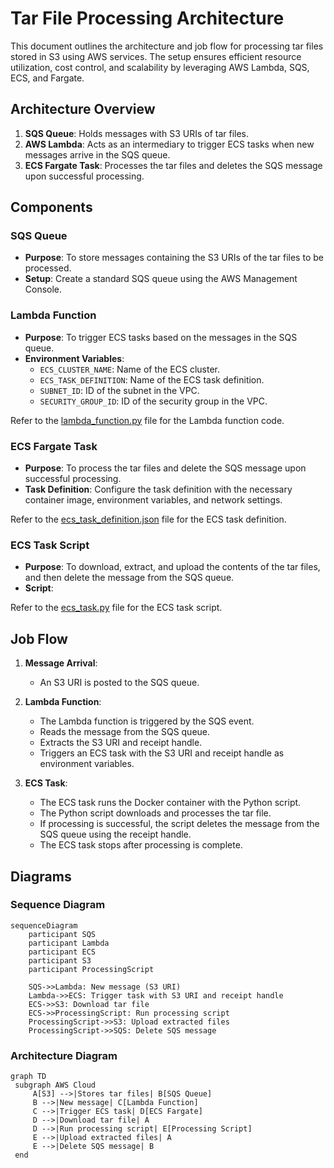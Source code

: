 # Tar File Processing Architecture

This document outlines the architecture and job flow for processing tar files stored in S3 using AWS services. The setup ensures efficient resource utilization, cost control, and scalability by leveraging AWS Lambda, SQS, ECS, and Fargate.

## Architecture Overview

1. **SQS Queue**: Holds messages with S3 URIs of tar files.
2. **AWS Lambda**: Acts as an intermediary to trigger ECS tasks when new messages arrive in the SQS queue.
3. **ECS Fargate Task**: Processes the tar files and deletes the SQS message upon successful processing.

## Components

### SQS Queue
- **Purpose**: To store messages containing the S3 URIs of the tar files to be processed.
- **Setup**: Create a standard SQS queue using the AWS Management Console.

### Lambda Function
- **Purpose**: To trigger ECS tasks based on the messages in the SQS queue.
- **Environment Variables**:
  - `ECS_CLUSTER_NAME`: Name of the ECS cluster.
  - `ECS_TASK_DEFINITION`: Name of the ECS task definition.
  - `SUBNET_ID`: ID of the subnet in the VPC.
  - `SECURITY_GROUP_ID`: ID of the security group in the VPC.

Refer to the [lambda_function.py](lambda_function.py) file for the Lambda function code.

### ECS Fargate Task
- **Purpose**: To process the tar files and delete the SQS message upon successful processing.
- **Task Definition**: Configure the task definition with the necessary container image, environment variables, and network settings.

Refer to the [ecs_task_definition.json](ecs_task_definition.json) file for the ECS task definition.

### ECS Task Script
- **Purpose**: To download, extract, and upload the contents of the tar files, and then delete the message from the SQS queue.
- **Script**:

Refer to the [ecs_task.py](ecs_task.py) file for the ECS task script.

## Job Flow

1. **Message Arrival**:
   - An S3 URI is posted to the SQS queue.

2. **Lambda Function**:
   - The Lambda function is triggered by the SQS event.
   - Reads the message from the SQS queue.
   - Extracts the S3 URI and receipt handle.
   - Triggers an ECS task with the S3 URI and receipt handle as environment variables.

3. **ECS Task**:
   - The ECS task runs the Docker container with the Python script.
   - The Python script downloads and processes the tar file.
   - If processing is successful, the script deletes the message from the SQS queue using the receipt handle.
   - The ECS task stops after processing is complete.

## Diagrams

### Sequence Diagram

```mermaid
sequenceDiagram
    participant SQS
    participant Lambda
    participant ECS
    participant S3
    participant ProcessingScript

    SQS->>Lambda: New message (S3 URI)
    Lambda->>ECS: Trigger task with S3 URI and receipt handle
    ECS->>S3: Download tar file
    ECS->>ProcessingScript: Run processing script
    ProcessingScript->>S3: Upload extracted files
    ProcessingScript->>SQS: Delete SQS message
```

### Architecture Diagram

```mermaid
graph TD
 subgraph AWS Cloud
     A[S3] -->|Stores tar files| B[SQS Queue]
     B -->|New message| C[Lambda Function]
     C -->|Trigger ECS task| D[ECS Fargate]
     D -->|Download tar file| A
     D -->|Run processing script| E[Processing Script]
     E -->|Upload extracted files| A
     E -->|Delete SQS message| B
 end
```